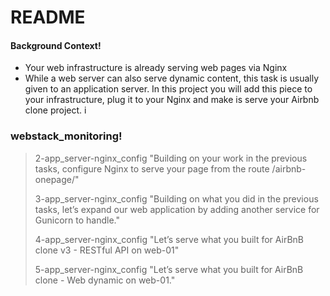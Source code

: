 # README
#### Background Context!
  - Your web infrastructure is already serving web pages via Nginx
  - While a web server can also serve dynamic content, this task is usually given to an application    server. In this project you will add this piece to your infrastructure, plug it to your Nginx and make is serve your Airbnb clone project.
i
### webstack_monitoring!
>
> 2-app_server-nginx_config "Building on your work in the previous tasks, configure Nginx to serve your page from the route /airbnb-onepage/"
>
> 3-app_server-nginx_config "Building on what you did in the previous tasks, let’s expand our web application by adding another service for Gunicorn to handle."
>
> 4-app_server-nginx_config "Let’s serve what you built for AirBnB clone v3 - RESTful API on web-01"
>
> 5-app_server-nginx_config "Let’s serve what you built for AirBnB clone - Web dynamic on web-01."
>
